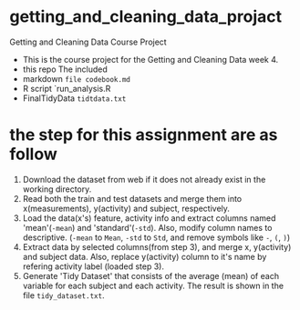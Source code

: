 # getting_and_cleaning_data_projact
Getting and Cleaning Data Course Project

* This is the course project for the Getting and Cleaning Data week 4.
* this repo The included 
* markdown `file codebook.md` 
* R script  `run_analysis.R 
* FinalTidyData  `tidtdata.txt` 

 # the step for this assignment are as follow
1. Download the dataset from web if it does not already exist in the working directory.
2. Read both the train and test datasets and merge them into x(measurements), y(activity) and subject, respectively.
3. Load the data(x's) feature, activity info and extract columns named 'mean'(`-mean`) and 'standard'(`-std`).
   Also, modify column names to descriptive. (`-mean` to `Mean`, `-std` to `Std`, and remove symbols like `-`, `(`, `)`)
4. Extract data by selected columns(from step 3), and merge x, y(activity) and subject data.
   Also, replace y(activity) column to it's name by refering activity label (loaded step 3).
5. Generate 'Tidy Dataset' that consists of the average (mean) of each variable for each subject and each activity.
   The result is shown in the file `tidy_dataset.txt`.
